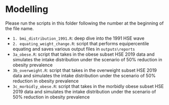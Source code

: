 # Modelling

Please run the scripts in this folder following the number at the beginning of the file name.

* `1. bmi_distribution_1991.R`: deep dive into the 1991 HSE wave
* `2. equating_weight_change.R`: script that performs equipercentile equating and saves various output files in `outputs\reports`
* `3a_obese.R`: script that takes in the obese subset HSE 2019 data and simulates the intake distribution under the scenario of 50% reduction in obesity prevalence
* `3b_overweight.R`: script that takes in the overweight subset HSE 2019 data and simulates the intake distribution under the scenario of 50% reduction in obesity prevalence
* `3c_morbidly_obese.R`: script that takes in the morbidly obese subset HSE 2019 data and simulates the intake distribution under the scenario of 50% reduction in obesity prevalence
